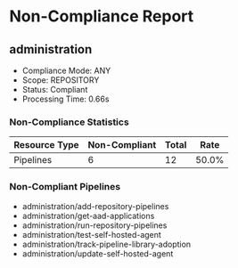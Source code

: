 # Non-Compliance Report

## administration

- Compliance Mode: ANY
- Scope: REPOSITORY
- Status: Compliant
- Processing Time: 0.66s

### Non-Compliance Statistics

| Resource Type | Non-Compliant | Total | Rate |
|---------------|---------------|-------|------|
| Pipelines | 6 | 12 | 50.0% |

### Non-Compliant Pipelines

- administration/add-repository-pipelines
- administration/get-aad-applications
- administration/run-repository-pipelines
- administration/test-self-hosted-agent
- administration/track-pipeline-library-adoption
- administration/update-self-hosted-agent
